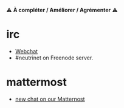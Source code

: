 <!-- TITLE: Chat -->
<!-- SUBTITLE: How to chat with us? -->

:warning: **À compléter / Améliorer / Agrémenter** :warning:
# irc
* [Webchat](https://webchat.freenode.net/?channels=neutrinet)
* #neutrinet on Freenode server.

# mattermost
* [new chat on our Matternost](https://chat.neutrinet.be)